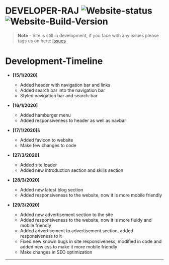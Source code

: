 <!-- MarkDown Starts from here -->
# **DEVELOPER-RAJ** ![Website-status](https://img.shields.io/badge/website-up-color?style=plastic) ![Website-Build-Version](https://img.shields.io/badge/Build-v1.0.42-brightgreen?style=plastic)
> **Note** - Site is still in development, if you face with any issues please tags us on here: [Issues](https://github.com/Developer-Raj/developer-raj.github.io/issues)

 # **Development-Timeline**
- **[15/1/2020]**
    - Added header with navigation bar and links
    - Added search bar into the navigation bar
    - Styled navigation bar and search-bar

- **[16/1/2020]**
    - Added hamburger menu
    - Added responsiveness to header as well as navbar

- **[17/1/2020]**&
    - Added favicon to website
    - Make few changes to code

- **[27/3/2020]**
    - Added site loader
    - Added new introduction section and skills section
- **[28/3/2020]**
    - Added new latest blog section
    - Added responsiveness to the website, now it is more mobile friendly
- **[29/3/2020]**
    - Added new advertisement section to the site
    - Added responsiveness to the website, now it is more fluidy and mobile friendly
    - Added advertisement to advertisement section, added responsiveness to it
    - Fixed new known bugs in site responsiveness, modified in code and added new css to make it more mobile friendly
    - Make changes in SEO optimization
***